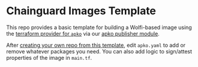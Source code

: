 # Chainguard Images Template

This repo provides a basic template for building a Wolfi-based image using the
[terraform provider for `apko`](https://github.com/chainguard-dev/terraform-provider-apko) via our [apko publisher module](https://github.com/chainguard-dev/terraform-publisher-apko/tree/main).

After [creating your own repo from this
template](https://github.com/chainguard-images/template/generate), edit
`apko.yaml` to add or remove whatever packages you need.  You can also add
logic to sign/attest properties of the image in `main.tf`.
